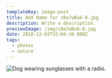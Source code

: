 ```yaml
---
templateKey: image-post
title: Add Name for cBa7wBu6-8.jpg
description: Write a description.
previewImage: /img/cBa7wBu6-8.jpg
date: 2018-12-03T15:04:10.000Z
tags:
  - photos
  - nature
---
```

![Dog wearing sunglasses with a radio.](/img/cBa7wBu6-8.jpg)
